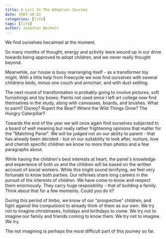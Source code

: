 ```yaml
---
title: A Lull In The Adoption Journey
date: 2007-10-22
categories: [life]
tags: [life]
author: Jonathan Beckett
---
```


We find ourselves becalmed at the moment.

So many months of thought, energy and activity were wound up in our drive towards being approved to adopt children, and we never really thought beyond.

Meanwhile, our house is busy rearranging itself - as a transformer toy might. With a little help from Freecycle we now find ourselves with several childrens beds, minus one couch and armchair, and with dust settling.

The next round of transformation is probably going to involve pictures, soft furnishings and toy boxes. Paints not used since I left art college now find themselves in the study, along with canvasses, boards, and brushes. What to paint? Disney? Rupert the Bear? Where the Wild Things Grow? The Hungry Caterpillar?

Towards the end of the year we will once again find ourselves subjected to a board of well meaning but really rather frightening opinions that matter for the "Matching Panel". We will be judged not on our ability to parent - that has already been decided - but on our suitability to look after, nurture, love and cherish specific children we know no more than photos and a few paragraphs about.

While having the children's best interests at heart, the panel's knowledge and experience of both us and the children will be based on the written account of social workers. While this might sound terrifying, we feel very fortunate to know both parties. Our referees share long careers in the pursuit of the interests of children. We have come to know and respect them enormously. They carry huge resposibility - that of building a family. Think about that for a few moments. Could you do it?

During this period of limbo, we know of our "prospective" children, and fight against the compulsiont to already think of them as our own. We try not to imagine christmases, holidays and birthdays to come. We try not to imagine our family and friends coming to know them. We try not to imagine. We try.

The not imagining is perhaps the most difficult part of this journey so far.
